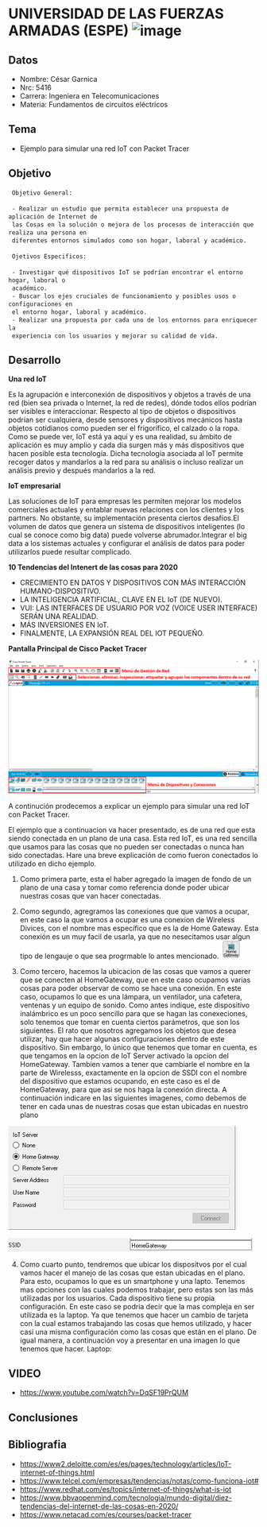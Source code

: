 
UNIVERSIDAD DE LAS FUERZAS ARMADAS (ESPE)     ![image](https://user-images.githubusercontent.com/88467497/133656171-c0eee408-9fc0-4a82-81dc-2aaeab0e7787.png)
========================

## Datos 

- Nombre: César Garnica
- Nrc: 5416
- Carrera: Ingeniera en Telecomunicaciones 
- Materia: Fundamentos de circuitos eléctricos 

## Tema 
 - Ejemplo para simular una red IoT con Packet Tracer

## Objetivo

     Objetivo General:
     
     - Realizar un estudio que permita establecer una propuesta de aplicación de Internet de
     las Cosas en la solución o mejora de los procesos de interacción que realiza una persona en
     diferentes entornos simulados como son hogar, laboral y académico.
     
     Ojetivos Especificos:
     
     - Investigar qué dispositivos IoT se podrían encontrar el entorno hogar, laboral o
     académico.
     - Buscar los ejes cruciales de funcionamiento y posibles usos o configuraciones en
     el entorno hogar, laboral y académico.
     - Realizar una propuesta por cada uno de los entornos para enriquecer la
     experiencia con los usuarios y mejorar su calidad de vida.
     
## Desarrollo 

**Una red IoT**

Es la agrupación e interconexión de dispositivos y objetos a través de una red (bien sea privada o Internet, la red de redes), dónde todos ellos podrían ser visibles e interaccionar. Respecto al tipo de objetos o dispositivos podrían ser cualquiera, desde sensores y dispositivos mecánicos hasta objetos cotidianos como pueden ser el frigorífico, el calzado o la ropa.
Como se puede ver, IoT está ya aquí y es una realidad, su ámbito de aplicación es muy amplio y cada día surgen más y más dispositivos que hacen posible esta tecnología. Dicha tecnología asociada al IoT permite recoger datos y mandarlos a la red para su análisis o incluso realizar un análisis previo y después mandarlos a la red.

**IoT empresarial**

Las soluciones de IoT para empresas les permiten mejorar los modelos comerciales actuales y entablar nuevas relaciones con los clientes y los partners. No obstante, su implementación presenta ciertos desafíos.El volumen de datos que genera un sistema de dispositivos inteligentes (lo cual se conoce como big data) puede volverse abrumador.Integrar el big data a los sistemas actuales y configurar el análisis de datos para poder utilizarlos puede resultar complicado.

**10 Tendencias del Intenert de las cosas para 2020**

- CRECIMIENTO EN DATOS Y DISPOSITIVOS CON MÁS INTERACCIÓN HUMANO-DISPOSITIVO.
- LA INTELIGENCIA ARTIFICIAL, CLAVE EN EL IoT (DE NUEVO).
- VUI: LAS INTERFACES DE USUARIO POR VOZ (VOICE USER INTERFACE) SERÁN UNA REALIDAD.
- MÁS INVERSIONES EN IoT.
- FINALMENTE, LA EXPANSIÓN REAL DEL IOT PEQUEÑO.

**Pantalla Principal de Cisco Packet Tracer**

![](https://github.com/cagarnica/Imagenes-IoT/blob/main/menus-principales-en-packet-tracer.png)

A continución prodecemos a explicar un ejemplo para simular una red IoT con Packet Tracer.

El ejemplo que a continuacion va hacer presentado, es de una red que esta siendo conectada en un plano de una casa. Esta red IoT, es una red sencilla que usamos para las cosas que no pueden ser conectadas o nunca han sido conectadas. Hare una breve explicación de como fueron conectados lo utilizado en dicho ejemplo.

1. Como primera parte, esta el haber agregado la imagen de fondo de un plano de una casa y tomar como referencia donde poder ubicar nuestras cosas que van hacer conectadas.
2. Como segundo, agregramos las conexiones que que vamos a ocupar, en este caso la que vamos a ocupar es una conexion de Wireless Divices, con el nombre mas específico que es la de Home Gateway. Esta conexión es un muy facil de usarla, ya que no nesecitamos usar algun tipo de lengauje o que sea progrmable lo antes mencionado.
![](https://github.com/cagarnica/Imagenes-IoT/blob/main/HomeGateway.PNG)

3. Como tercero, hacemos la ubicacion de las cosas que vamos a querer que se conecten al HomeGateway, que en este caso ocupamos varias cosas para poder observar de como se hace una conexión. En este caso, ocupamos lo que es una lámpara, un ventilador, una cafetera, ventenas y un equipo de sonido. Como antes indique, este dispositivo inalámbrico es un poco sencillo para que se hagan las conexeciones, solo tenemos que tomar en cuenta ciertos parámetros, que son los siguientes. El rato que nosotros agregamos los objetos que desea utilizar, hay que hacer algunas configuraciones dentro de este dispositivo. Sin embargo, lo único que tenemos que tomar en cuenta, es que tengamos en la opcion de IoT Server activado la opcion del HomeGateway. Tambien vamos a tener que cambiarle el nombre en la parte de Wirelesss, exactamente en la opcion de SSDI con el nombre del dispositivo que estamos ocupando, en este caso es el de HomeGateway, para que asi se nos haga la conexión directa. A continuación indicare en las siguientes imagenes, como debemos de tener en cada unas de nuestras cosas que estan ubicadas en nuestro plano

![](https://github.com/cagarnica/Imagenes-IoT/blob/main/Conexion.PNG)

![](https://github.com/cagarnica/Imagenes-IoT/blob/main/SSID.PNG)

4. Como cuarto punto, tendremos que ubicar los dispositvos por el cual vamos hacer el manejo de las cosas que estan ubicadas en el plano. Para esto, ocupamos lo que es un smartphone y una lapto. Tenemos mas opciones con las cuales podemos trabajar, pero estas son las más utilizadas por los usuarios. Cada dispositivo tiene su propia configuración.  En este caso se podria decir que la mas compleja en ser utilizada es la laptop. Ya que tenemos que hacer un cambio de tarjeta con la cual estamos trabajando las cosas que hemos utilizado, y hacer casi una misma configuración como las cosas que están en el plano. De igual manera, a continuación voy a presentar en una imagen lo que tenemos que hacer.
Laptop:




## VIDEO
- https://www.youtube.com/watch?v=DqSF19PrQUM

## Conclusiones

## Bibliografia 

- https://www2.deloitte.com/es/es/pages/technology/articles/IoT-internet-of-things.html
- https://www.telcel.com/empresas/tendencias/notas/como-funciona-iot#
- https://www.redhat.com/es/topics/internet-of-things/what-is-iot
- https://www.bbvaopenmind.com/tecnologia/mundo-digital/diez-tendencias-del-internet-de-las-cosas-en-2020/
- https://www.netacad.com/es/courses/packet-tracer
